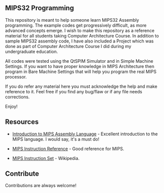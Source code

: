 ## MIPS32 Programming

This repository is meant to help someone learn MIPS32 Assembly programming. The example codes get progressively difficult, as more advanced concepts emerge. I wish to make this repository as a reference material for all students taking Computer Architecture Course. In addition to sample MIPS32 assembly code, I have also included a Project which was done as part of Computer Architecture Course I did during my undergraduate education.

All codes were tested using the QtSPIM Simulator and in Simple Machine Settings. If you want to have proper knowledge in MIPS Architecture then program in Bare Machine Settings that will help you program the real MIPS processor.

If you do refer any material here you must acknowledge the help and make reference to it. Feel free if you find any bug/flaw or if any file needs corrections.


Enjoy!


## Resources

  - [Introduction to MIPS Assembly Language](http://chortle.ccsu.edu/assemblytutorial/index.html) - Excellent introduction to the MIPS language. I would say, it's a must do!

  - [MIPS Instruction Reference](http://www.mrc.uidaho.edu/mrc/people/jff/digital/MIPSir.html) - Good reference for MIPS.

  - [MIPS Instruction Set](https://en.wikipedia.org/wiki/MIPS_instruction_set) - Wikipedia.


## Contribute

Contributions are always welcome!
